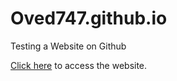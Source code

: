 # Oved747.github.io
Testing a Website on Github

[Click here](https://Oved747.github.io/) to access the website.

